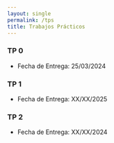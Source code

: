 ```yaml
---
layout: single
permalink: /tps
title: Trabajos Prácticos
---
```


### TP 0
- Fecha de Entrega: 25/03/2024

### TP 1
- Fecha de Entrega: XX/XX/2025

### TP 2
- Fecha de Entrega: XX/XX/2024
